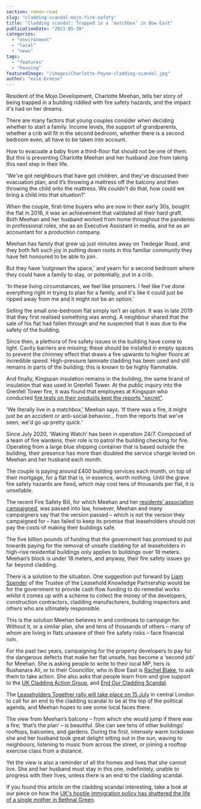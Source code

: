 ```yaml
---
section: roman-road
slug: "cladding-scandal-mojo-fire-safety"
title: "Cladding scandal: Trapped in a ‘matchbox’ in Bow East"
publicationDate: "2021-05-30"
categories: 
  - "environment"
  - "local"
  - "news"
tags: 
  - "features"
  - "housing"
featuredImage: "/images/Charlotte-Payne-cladding-scandal.jpg"
author: "evie-breese"
---
```


Resident of the Mojo Development, Charlotte Meehan, tells her story of being trapped in a building riddled with fire safety hazards, and the impact it's had on her dreams.

There are many factors that young couples consider when deciding whether to start a family. Income levels, the support of grandparents, whether a crib will fit in the second bedroom, whether there is a second bedroom even, all have to be taken into account. 

How to evacuate a baby from a third-floor flat should not be one of them. But this is preventing Charlotte Meehan and her husband Joe from taking this next step in their life. 

‘We've got neighbours that have got children, and they've discussed their evacuation plan, and it’s throwing a mattress off the balcony and then throwing the child onto the mattress. We couldn't do that, how could we bring a child into that situation?’

When the couple, first-time buyers who are now in their early 30s, bought the flat in 2016, it was an achievement that validated all their hard graft. Both Meehan and her husband worked from home throughout the pandemic in professional roles, she as an Executive Assistant in media, and he as an accountant for a production company. 

Meehan has family that grew up just minutes away on Tredegar Road, and they both felt such joy in putting down roots in this familiar community they have felt honoured to be able to join. 

But they have ‘outgrown the space,’ and yearn for a second bedroom where they could have a family to stay, or potentially, put in a crib. 

‘In these living circumstances, we feel like prisoners. I feel like I've done everything right in trying to plan for a family, and it's like it could just be ripped away from me and it might not be an option.’

Selling the small one-bedroom flat simply isn’t an option. It was in late 2019 that they first realised something was wrong. A neighbour shared that the sale of his flat had fallen through and he suspected that it was due to the safety of the building. 

Since then, a plethora of fire safety issues in the building have come to light. Cavity barriers are missing; these should be installed in empty spaces to prevent the chimney effect that draws a fire upwards to higher floors at incredible speed. High-pressure laminate cladding has been used and still remains in parts of the building; this is known to be highly flammable. 

And finally, Kingspan insulation remains in the building, the same brand of insulation that was used in Grenfell Tower. At the public inquiry into the Grenfell Tower fire, it was found that employees at Kingspan who conducted [fire tests on their products kept the reports "secret"](https://www.bbc.co.uk/news/uk-northern-ireland-55986486).

‘We literally live in a matchbox,’ Meehan says. ‘If there was a fire, it might just be an accident or anti-social behavior… from the reports that we've seen, we'd go up pretty quick.’

Since July 2020, ‘Waking Watch’ has been in operation 24/7. Composed of a team of fire wardens, their role is to patrol the building checking for fire. Operating from a large blue shipping container that is based outside the building, their presence has more than doubled the service charge levied on Meehan and her husband each month. 

The couple is paying around £400 building services each month, on top of their mortgage, for a flat that is, in essence, worth nothing. Until the grave fire safety hazards are fixed, which may cost tens of thousands per flat, it is unsellable. 

The recent Fire Safety Bill, for which Meehan and her [residents’ association campaigned](https://romanroadlondon.com/open-letter-mojo-support-fire-safety-bill/), was passed into law, however, Meehan and many campaigners say that the version passed – which is not the version they campaigned for – has failed to keep its promise that leaseholders should not pay the costs of making their buildings safe.

The five billion pounds of funding that the government has promised to put towards paying for the removal of unsafe cladding for all leaseholders in high-rise residential buildings only applies to buildings over 18 meters. Meehan’s block is under 18 meters, and anyway, their fire safety issues go far beyond cladding. 

There is a solution to the situation. One suggestion put forward by [Liam Spender](https://www.leaseholdknowledge.com/fire-safety-bill-clears-parliament-so-whats-next/) of the Trustee of the Leasehold Knowledge Partnership would be for the government to provide cash flow funding to do remedial works whilst it comes up with a scheme to collect the money of the developers, construction contractors, cladding manufacturers, building inspectors and others who are ultimately responsible. 

This is the solution Meehan believes in and continues to campaign for. Without it, or a similar plan, she and tens of thousands of others – many of whom are living in flats unaware of their fire safety risks – face financial ruin. 

For the past two years, campaigning for the property developers to pay for the dangerous defects that make her flat unsafe, has become a ‘second job’ for Meehan. She is asking people to write to their local MP, hers is Rushanara Ali, or to their Councillor, who in Bow East is [Rachel Blake](https://romanroadlondon.com/councillor-rachel-blake-bow-east-interview/), to ask them to take action. She also asks that people learn from and give support to the [UK Cladding Action Group](https://twitter.com/ukcag?ref_src=twsrc%5Egoogle%7Ctwcamp%5Eserp%7Ctwgr%5Eauthor), and [End Our Cladding Scandal](https://twitter.com/EOCS_Official). 

The [Leaseholders Together rally will take place on 15 July](https://nationalleaseholdcampaign.org/leaseholders-together-rally-15th-july-join-us/) in central London to call for an end to the cladding scandal to be at the top of the political agenda, and Meehan hopes to see some local faces there. 

The view from Meehan’s balcony – from which she would jump if there was a fire; ‘that’s the plan’ – is beautiful. She can see tens of other buildings’ rooftops, balconies, and gardens. During the first, intensely warm lockdown she and her husband took great delight sitting out in the sun, waving to neighbours, listening to music from across the street, or joining a rooftop exercise class from a distance. 

Yet the view is also a reminder of all the homes and lives that she cannot live. She and her husband must stay in this one, indefinitely, unable to progress with their lives, unless there is an end to the cladding scandal.

  
If you found this article on the cladding scandal interesting, take a look at our piece on how the [UK's hostile immigration policy has shattered the life of a single mother in Bethnal Green](https://romanroadlondon.com/portrait-single-mother-hostile-environment-immigration/).
